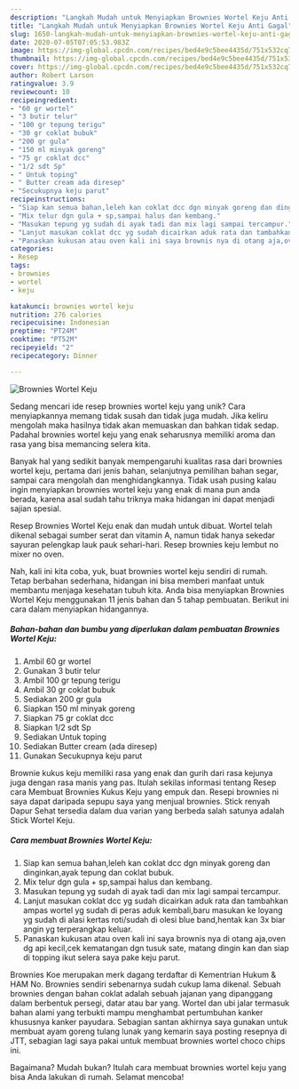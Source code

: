 ```yaml
---
description: "Langkah Mudah untuk Menyiapkan Brownies Wortel Keju Anti Gagal"
title: "Langkah Mudah untuk Menyiapkan Brownies Wortel Keju Anti Gagal"
slug: 1650-langkah-mudah-untuk-menyiapkan-brownies-wortel-keju-anti-gagal
date: 2020-07-05T07:05:53.983Z
image: https://img-global.cpcdn.com/recipes/bed4e9c5bee4435d/751x532cq70/brownies-wortel-keju-foto-resep-utama.jpg
thumbnail: https://img-global.cpcdn.com/recipes/bed4e9c5bee4435d/751x532cq70/brownies-wortel-keju-foto-resep-utama.jpg
cover: https://img-global.cpcdn.com/recipes/bed4e9c5bee4435d/751x532cq70/brownies-wortel-keju-foto-resep-utama.jpg
author: Robert Larson
ratingvalue: 3.9
reviewcount: 10
recipeingredient:
- "60 gr wortel"
- "3 butir telur"
- "100 gr tepung terigu"
- "30 gr coklat bubuk"
- "200 gr gula"
- "150 ml minyak goreng"
- "75 gr coklat dcc"
- "1/2 sdt Sp"
- " Untuk toping"
- " Butter cream ada diresep"
- "Secukupnya keju parut"
recipeinstructions:
- "Siap kan semua bahan,leleh kan coklat dcc dgn minyak goreng dan dinginkan,ayak tepung dan coklat bubuk."
- "Mix telur dgn gula + sp,sampai halus dan kembang."
- "Masukan tepung yg sudah di ayak tadi dan mix lagi sampai tercampur."
- "Lanjut masukan coklat dcc yg sudah dicairkan aduk rata dan tambahkan ampas wortel yg sudah di peras aduk kembali,baru masukan ke loyang yg sudah di alasi kertas roti/sudah di olesi blue band,hentak kan 3x biar angin yg terperangkap keluar."
- "Panaskan kukusan atau oven kali ini saya brownis nya di otang aja,oven dg api kecil,cek kematangan dgn tusuk sate, matang dingin kan dan siap di topping ikut selera saya pake keju parut."
categories:
- Resep
tags:
- brownies
- wortel
- keju

katakunci: brownies wortel keju 
nutrition: 276 calories
recipecuisine: Indonesian
preptime: "PT24M"
cooktime: "PT52M"
recipeyield: "2"
recipecategory: Dinner

---
```



![Brownies Wortel Keju](https://img-global.cpcdn.com/recipes/bed4e9c5bee4435d/751x532cq70/brownies-wortel-keju-foto-resep-utama.jpg)

Sedang mencari ide resep brownies wortel keju yang unik? Cara menyiapkannya memang tidak susah dan tidak juga mudah. Jika keliru mengolah maka hasilnya tidak akan memuaskan dan bahkan tidak sedap. Padahal brownies wortel keju yang enak seharusnya memiliki aroma dan rasa yang bisa memancing selera kita.

Banyak hal yang sedikit banyak mempengaruhi kualitas rasa dari brownies wortel keju, pertama dari jenis bahan, selanjutnya pemilihan bahan segar, sampai cara mengolah dan menghidangkannya. Tidak usah pusing kalau ingin menyiapkan brownies wortel keju yang enak di mana pun anda berada, karena asal sudah tahu triknya maka hidangan ini dapat menjadi sajian spesial.

Resep Brownies Wortel Keju enak dan mudah untuk dibuat. Wortel telah dikenal sebagai sumber serat dan vitamin A, namun tidak hanya sekedar sayuran pelengkap lauk pauk sehari-hari. Resep brownies keju lembut no mixer no oven.


Nah, kali ini kita coba, yuk, buat brownies wortel keju sendiri di rumah. Tetap berbahan sederhana, hidangan ini bisa memberi manfaat untuk membantu menjaga kesehatan tubuh kita. Anda bisa menyiapkan Brownies Wortel Keju menggunakan 11 jenis bahan dan 5 tahap pembuatan. Berikut ini cara dalam menyiapkan hidangannya.

<!--inarticleads1-->

##### Bahan-bahan dan bumbu yang diperlukan dalam pembuatan Brownies Wortel Keju:

1. Ambil 60 gr wortel
1. Gunakan 3 butir telur
1. Ambil 100 gr tepung terigu
1. Ambil 30 gr coklat bubuk
1. Sediakan 200 gr gula
1. Siapkan 150 ml minyak goreng
1. Siapkan 75 gr coklat dcc
1. Siapkan 1/2 sdt Sp
1. Sediakan  Untuk toping
1. Sediakan  Butter cream (ada diresep)
1. Gunakan Secukupnya keju parut


Brownie kukus keju memiliki rasa yang enak dan gurih dari rasa kejunya juga dengan rasa manis yang pas. Itulah sekilas informasi tentang Resep cara Membuat Brownies Kukus Keju yang empuk dan. Resepi brownies ni saya dapat daripada sepupu saya yang menjual brownies. Stick renyah Dapur Sehat tersedia dalam dua varian yang berbeda salah satunya adalah Stick Wortel Keju. 

<!--inarticleads2-->

##### Cara membuat Brownies Wortel Keju:

1. Siap kan semua bahan,leleh kan coklat dcc dgn minyak goreng dan dinginkan,ayak tepung dan coklat bubuk.
1. Mix telur dgn gula + sp,sampai halus dan kembang.
1. Masukan tepung yg sudah di ayak tadi dan mix lagi sampai tercampur.
1. Lanjut masukan coklat dcc yg sudah dicairkan aduk rata dan tambahkan ampas wortel yg sudah di peras aduk kembali,baru masukan ke loyang yg sudah di alasi kertas roti/sudah di olesi blue band,hentak kan 3x biar angin yg terperangkap keluar.
1. Panaskan kukusan atau oven kali ini saya brownis nya di otang aja,oven dg api kecil,cek kematangan dgn tusuk sate, matang dingin kan dan siap di topping ikut selera saya pake keju parut.


Brownies Koe merupakan merk dagang terdaftar di Kementrian Hukum &amp; HAM No. Brownies sendiri sebenarnya sudah cukup lama dikenal. Sebuah brownies dengan bahan coklat adalah sebuah jajanan yang dipanggang dalam berbentuk persegi, datar atau bar yang. Wortel dan ubi jalar termasuk bahan alami yang terbukti mampu menghambat pertumbuhan kanker khususnya kanker payudara. Sebagian santan akhirnya saya gunakan untuk membuat ayam goreng tulang lunak yang kemarin saya posting resepnya di JTT, sebagian lagi saya pakai untuk membuat brownies wortel choco chips ini. 

Bagaimana? Mudah bukan? Itulah cara membuat brownies wortel keju yang bisa Anda lakukan di rumah. Selamat mencoba!
